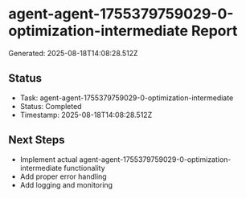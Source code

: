 # agent-agent-1755379759029-0-optimization-intermediate Report

Generated: 2025-08-18T14:08:28.512Z

## Status
- Task: agent-agent-1755379759029-0-optimization-intermediate
- Status: Completed
- Timestamp: 2025-08-18T14:08:28.512Z

## Next Steps
- Implement actual agent-agent-1755379759029-0-optimization-intermediate functionality
- Add proper error handling
- Add logging and monitoring
